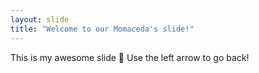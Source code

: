 ```yaml
---
layout: slide
title: "Welcome to our Momaceda's slide!"
---
```

This is my awesome slide :tada:
Use the left arrow to go back!
